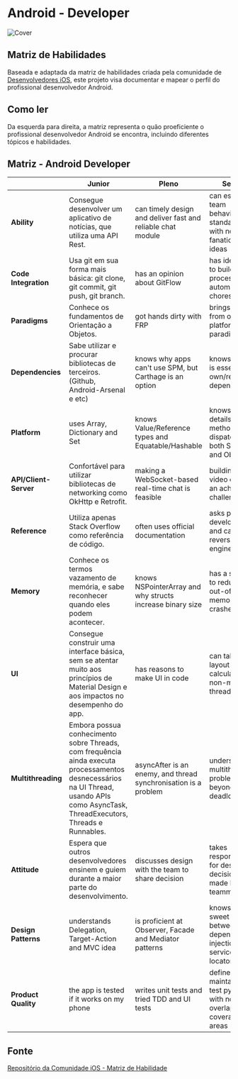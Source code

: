 # Android - Developer

![Cover](http://i64.tinypic.com/33nkyvb.png)

## Matriz de Habilidades

Baseada e adaptada da matriz de habilidades criada pela comunidade de [Desenvolvedores iOS](https://github.com/BohdanOrlov/ios-skills-matrix), este projeto visa documentar e mapear o perfil do profissional desenvolvedor Android. 

## Como ler

Da esquerda para direita, a matriz representa o quão proeficiente o profissional desenvolvedor Android se encontra, incluindo diferentes tópicos e habilidades. 

## Matriz - Android Developer
|                         | Junior                                                  | Pleno                                                          | Senior                                                                      |
|-------------------------|---------------------------------------------------------|-----------------------------------------------------------------|-----------------------------------------------------------------------------|
| **Ability**                 | Consegue desenvolver um aplicativo de notícias, que utiliza uma API Rest.                | can timely design and deliver fast and reliable chat module     | can establish team behaviour standards with non-fanatical ideas             |
| **Code Integration**       | Usa git em sua forma mais básica: git clone, git commit, git push, git branch.                           | has an opinion about GitFlow                                    | has ideas how to build a CI process and automate chores                     |
| **Paradigms**               | Conhece os fundamentos de Orientação a Objetos.                                     | got hands dirty with FRP                                        | brings value from other platforms and paradigms                             |
| **Dependencies**            | Sabe utilizar e procurar bibliotecas de terceiros. (Github, Android-Arsenal e etc)                              | knows why apps can't use SPM, but Carthage is an option         | knows why it is essential to own/reduce dependencies                        |
| **Platform**                | uses Array, Dictionary and Set                          | knows Value/Reference types and Equatable/Hashable              | knows the details of method dispatch of both Swift and Obj-C                |
| **API/Client-Server** | Confortável para utilizar bibliotecas de networking como OkHttp e Retrofit. | making a WebSocket-based real-time chat is feasible             | building a video chat is an achievable challenge                            |
| **Reference**               | Utiliza apenas Stack Overflow como referência de código.           | often uses official documentation                               | asks platform developers and can reverse engineer                           |
| **Memory**                  | Conhece os termos vazamento de memória, e sabe reconhecer quando eles podem acontecer.                | knows NSPointerArray and why structs increase binary size       | has a strategy to reduce out-of-memory crashes                              |
| **UI**                      | Consegue construir uma interface básica, sem se atentar muito aos princípios de Material Design e aos impactos no desempenho do app.            | has reasons to make UI in code                                  | can take layout and diff calculation to non-main thread                     |
| **Multithreading**          | Embora possua conhecimento sobre Threads, com frequência ainda executa processamentos desnecessários na UI Thread, usando APIs como AsyncTask, ThreadExecutors, Threads e Runnables.     | asyncAfter is an enemy, and thread synchronisation is a problem | understands multithreading problems beyond the deadlock                     |
| **Attitude**                | Espera que outros desenvolvedores ensinem e guiem durante a maior parte do desenvolvimento.    | discusses design with the team to share decision                | takes responsibility for design decision made by teammates                  |
| **Design Patterns**         | understands Delegation, Target-Action and MVC idea      | is proficient at Observer, Facade and Mediator patterns         | knows the sweet spot between dependency injection and service locator       |
| **Product Quality**         | the app is tested if it works on my phone               | writes unit tests and tried TDD and UI tests                    | defines a maintainable test pyramid with non-overlapping coverage areas | 

## Fonte 

[Repositório da Comunidade iOS - Matriz de Habilidade](https://github.com/BohdanOrlov/ios-skills-matrix/blob/master/README.md)
